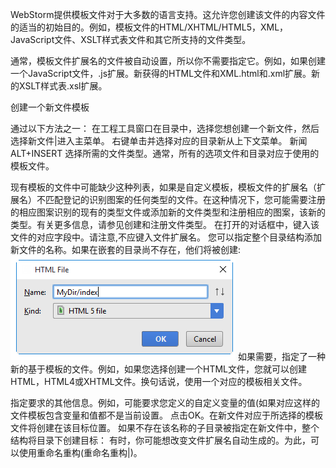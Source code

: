 WebStorm提供模板文件对于大多数的语言支持。这允许您创建该文件的内容文件的适当的初始目的。例如，模板文件的HTML/XHTML/HTML5，XML，JavaScript文件、XSLT样式表文件和其它所支持的文件类型。

通常，模板文件扩展名的文件被自动设置，所以你不需要指定它。例如，如果创建一个JavaScript文件，.js扩展。新获得的HTML文件和XML.html和.xml扩展。新的XSLT样式表.xsl扩展。

创建一个新文件模板

通过以下方法之一：
在工程工具窗口在目录中，选择您想创建一个新文件，然后选择新文件|进入主菜单。
右键单击并选择对应的目录新从上下文菜单。
新闻ALT+INSERT
选择所需的文件类型。通常，所有的选项文件和目录对应于使用的模板文件。

现有模板的文件中可能缺少这种列表，如果是自定义模板，模板文件的扩展名（扩展名）不匹配登记的识别图案的任何类型的文件。在这种情况下，您可能需要注册的相应图案识别的现有的类型文件或添加新的文件类型和注册相应的图案，该新的类型。有关更多信息，请参见创建和注册文件类型。
在打开的对话框中，键入该文件的对应字段中。请注意,不应键入文件扩展名。
您可以指定整个目录结构添加新文件的名称。如果在嵌套的目录尚不存在，他们将被创建:
![](image/screenshot_1475140413517.png)
如果需要，指定了一种新的基于模板的文件。例如，如果您选择创建一个HTML文件，您就可以创建HTML，HTML4或XHTML文件。换句话说，使用一个对应的模板相关文件。

指定要求的其他信息。例如，可能要求您定义的自定义变量的值(如果对应这样的文件模板包含变量和值都不是当前设置。
点击OK。在新文件对应于所选择的模板文件将创建在该目标位置。
如果不存在该名称的子目录被指定在新文件中，整个结构将目录下创建目标：
有时，你可能想改变文件扩展名自动生成的。为此，可以使用重命名重构(重命名重构|)。
